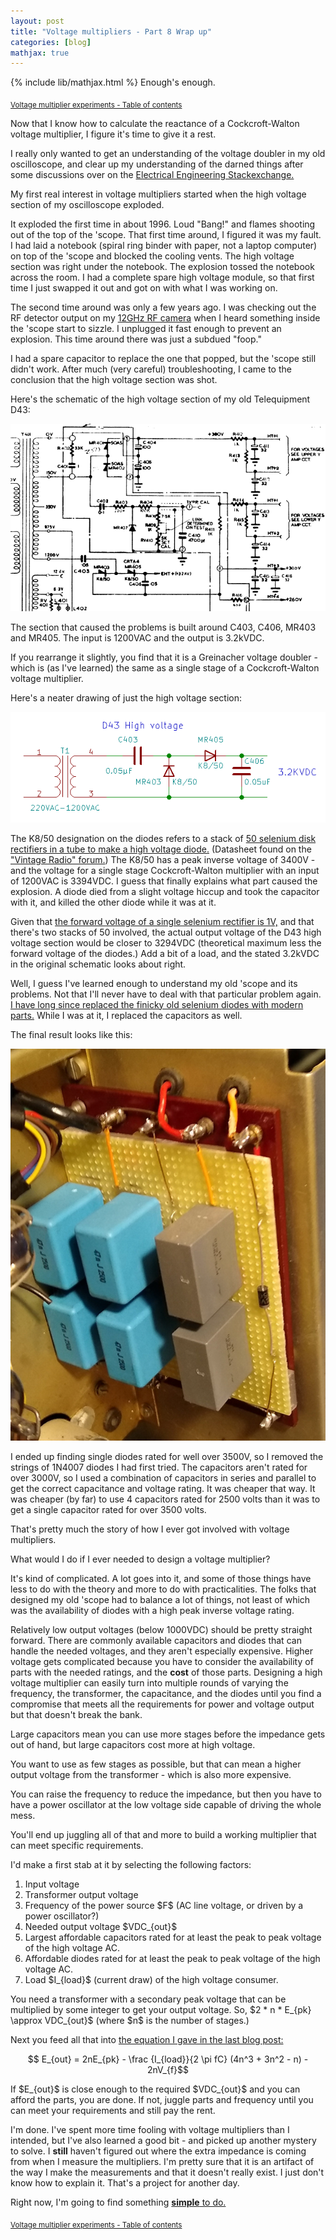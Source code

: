 ```yaml
---
layout: post
title: "Voltage multipliers - Part 8 Wrap up"
categories: [blog]
mathjax: true
---   
```

{% include lib/mathjax.html %}
Enough's enough.

<sub>[Voltage multiplier experiments - Table of contents](2-voltagemultiplier-toc)</sub>

Now that I know how to calculate the reactance of a Cockcroft-Walton voltage multiplier, I figure it's time to give it a rest.

I really only wanted to get an understanding of the voltage doubler in my old oscilloscope, and clear up my understanding of the darned things after some discussions over on the [Electrical Engineering Stackexchange.](https://electronics.stackexchange.com/)

My first real interest in voltage multipliers started when the high voltage section of my oscilloscope exploded.  

It exploded the first time in about 1996.  Loud "Bang!" and flames shooting out of the top of the 'scope.  That first time around, I figured it was my fault.  I had laid a notebook (spiral ring binder with paper, not a laptop computer) on top of the 'scope and blocked the cooling vents.  The high voltage section was right under the notebook.  The explosion tossed the notebook across the room.  I had a complete spare high voltage module, so that first time I just swapped it out and got on with what I was working on.

The second time around was only a few years ago.  I was checking out the RF detector output on my [12GHz RF camera](https://josepheoff.github.io/posts/rfcamera) when I heard something inside the 'scope start to sizzle.  I unplugged it fast enough to prevent an explosion.  This time around there was just a subdued "foop."

I had a spare capacitor to replace the one that popped, but the 'scope still didn't work.  After much (very careful) troubleshooting, I came to the conclusion that the high voltage section was shot.

Here's the schematic of the high voltage section of my old Telequipment D43:

![D43 High voltage supply.](/assets/voltage_multiplier/D43-PowerSupply.png)

The section that caused the problems is built around C403, C406, MR403 and MR405.  The input is 1200VAC and the output is 3.2kVDC.  

If you rearrange it slightly, you find that it is a Greinacher voltage doubler - which is (as I've learned) the same as a single stage of a Cockcroft-Walton voltage multiplier.

Here's a neater drawing of just the high voltage section:

![D43 High voltage supply - redrawn.](/assets/voltage_multiplier/D43-PowerSupply_new.png)

The K8/50 designation on the diodes refers to a stack of [50 selenium disk rectifiers in a tube to make a high voltage diode.](/assets/voltage_multiplier/K8-50datasheet.pdf)  (Datasheet found on the ["Vintage Radio" forum.](https://www.vintage-radio.net/forum/showthread.php?t=34738))  The K8/50 has a peak inverse voltage of 3400V - and the voltage for a single stage Cockcroft-Walton multiplier with an input of 1200VAC is 3394VDC.  I guess that finally explains what part caused the explosion.  A diode died from a slight voltage hiccup and took the capacitor with it, and killed the other diode while it was at it.

Given that [the forward voltage of a single selenium rectifier is 1V,](https://en.wikipedia.org/wiki/Selenium_rectifier#Properties) and that there's two stacks of 50 involved, the actual output voltage of the D43 high voltage section would be closer to 3294VDC (theoretical maximum less the forward voltage of the diodes.)  Add a bit of a load, and the stated 3.2kVDC in the original schematic looks about right.

Well, I guess I've learned enough to understand my old 'scope and its problems. Not that I'll never have to deal with that particular problem again.  [I have long since replaced the finicky old selenium diodes with modern parts.](https://electronics.stackexchange.com/questions/248547/question-about-diode-strings-in-high-voltage-applications)  While I was at it, I replaced the capacitors as well.

The final result looks like this:

![D43 High voltage supply - replacement.](/assets/voltage_multiplier/D43-PowerSupply_replacement.jpg)

I ended up finding single diodes rated for well over 3500V, so I removed the strings of 1N4007 diodes I had first tried.  The capacitors aren't rated for over 3000V, so I used a combination of capacitors in series and parallel to get the correct capacitance and voltage rating.  It was cheaper that way.  It was cheaper (by far) to use 4 capacitors rated for 2500 volts than it was to get a single capacitor rated for over 3500 volts.

That's pretty much the story of how I ever got involved with voltage multipliers.

What would I do if I ever needed to design a voltage multiplier?

It's kind of complicated.  A lot goes into it, and some of those things have less to do with the theory and more to do with practicalities.  The folks that designed my old 'scope had to balance a lot of things, not least of which was the availability of diodes with a high peak inverse voltage rating.

Relatively low output voltages (below 1000VDC) should be pretty straight forward.  There are commonly available capacitors and diodes that can handle the needed voltages, and they aren't especially expensive.  Higher voltage gets complicated because you have to consider the availability of parts with the needed ratings, and the **cost** of those parts.  Designing a high voltage multiplier can easily turn into multiple rounds of varying the frequency, the transformer, the capacitance, and the diodes until you find a compromise that meets all the requirements for power and voltage output but that doesn't break the bank.

Large capacitors mean you can use more stages before the impedance gets out of hand, but large capacitors cost more at high voltage.

You want to use as few stages as possible, but that can mean a higher output voltage from the transformer - which is also more expensive.

You can raise the frequency to reduce the impedance, but then you have to have a power oscillator at the low voltage side capable of driving the whole mess.

You'll end up juggling all of that and more to build a working multiplier that can meet specific requirements.

I'd make a first stab at it by selecting the following factors:

1.  Input voltage
2.  Transformer output voltage
3.  Frequency of the power source \$F\$ (AC line voltage, or driven by a power oscillator?)
4.  Needed output voltage \$VDC_{out}\$
5.  Largest affordable capacitors rated for at least the peak to peak voltage of the high voltage AC.
6.  Affordable diodes rated for at least the peak to peak voltage of the high voltage AC.
7.  Load \$I_{load}\$ (current draw) of the high voltage consumer.

You need a transformer with a secondary peak voltage that can be multiplied by some integer to get your output voltage.  So, \$2 * n * E_{pk} \approx VDC_{out}\$ (where \$n\$ is the number of stages.)

Next you feed all that into [the equation I gave in the last blog post:](diode-capacitors-volts-pt7)

$$ E_{out} = 2nE_{pk} - \frac {I_{load}}{2 \pi fC} (4n^3 + 3n^2 - n) - 2nV_{f}$$

If \$E_{out}\$ is close enough to the required \$VDC_{out}\$ and you can afford the parts, you are done.  If not, juggle parts and frequency until you can meet your requirements and still pay the rent.

I'm done.  I've spent more time fooling with voltage multipliers than I intended, but I've also learned a good bit - and picked up another mystery to solve.  I **still** haven't figured out where the extra impedance is coming from when I measure the multipliers.  I'm pretty sure that it is an artifact of the way I make the measurements and that it doesn't really exist.  I just don't know how to explain it.  That's a project for another day.  

Right now, I'm going to find something [**simple** to do.](voltagebooster)

<sub>[Voltage multiplier experiments - Table of contents](2-voltagemultiplier-toc)</sub>
